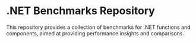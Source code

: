# .NET Benchmarks Repository

This repository provides a collection of benchmarks for .NET functions and components, aimed at providing performance insights and comparisons.
